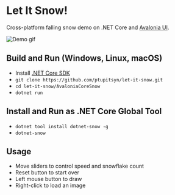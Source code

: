 # Let It Snow!

Cross-platform falling snow demo on .NET Core and [Avalonia UI](https://github.com/AvaloniaUI/Avalonia).

![Demo gif](images/let-it-snow-tree.gif)


## Build and Run (Windows, Linux, macOS)

- Install [.NET Core SDK](https://www.microsoft.com/net/download)
- `git clone https://github.com/ptupitsyn/let-it-snow.git`
- `cd let-it-snow/AvaloniaCoreSnow`
- `dotnet run`


## Install and Run as .NET Core Global Tool

- `dotnet tool install dotnet-snow -g`
- `dotnet-snow`


## Usage

- Move sliders to control speed and snowflake count
- Reset button to start over
- Left mouse button to draw
- Right-click to load an image